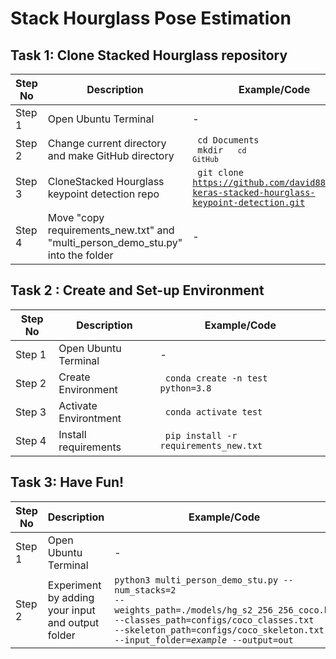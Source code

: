 # Stack Hourglass Pose Estimation

## Task 1: Clone Stacked Hourglass repository

Step No | Description | Example/Code |
--- | --- | --- |
Step 1 | Open Ubuntu Terminal | - |
Step 2 | Change current directory and make GitHub directory | <code> cd Documents </code> <br> <code> mkdir <GitHub> <code> cd GitHub </code> |
Step 3 | CloneStacked Hourglass keypoint detection repo | <code> git clone https://github.com/david8862/tf-keras-stacked-hourglass-keypoint-detection.git </code> |
Step 4 | Move "copy requirements_new.txt" and "multi_person_demo_stu.py" into the folder| -|

## Task 2 : Create and Set-up Environment
Step No | Description | Example/Code |
--- | --- | --- |
Step 1 | Open Ubuntu Terminal | - |
Step 2 | Create Environment | <code> conda create -n test python=3.8 </code> |
  Step 3 | Activate Environtment | <code> conda activate test </code> |
Step 4 | Install requirements | <code> pip install -r requirements_new.txt </code> |

## Task 3: Have Fun!
Step No | Description | Example/Code |
--- | --- | --- |
Step 1 | Open Ubuntu Terminal | - |
Step 2 | Experiment by adding your input and output folder | <code>python3 multi_person_demo_stu.py --num_stacks=2 --weights_path=./models/hg_s2_256_256_coco.h5 --classes_path=configs/coco_classes.txt --skeleton_path=configs/coco_skeleton.txt --input_folder=_example_ --output=out </code> |
